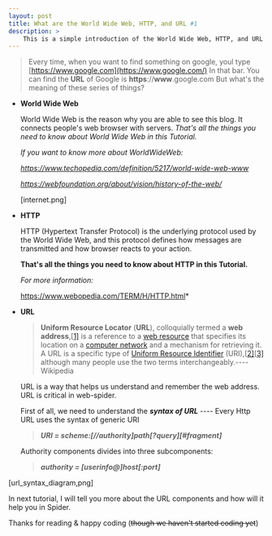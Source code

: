 ```yaml
---
layout: post
title: What are the World Wide Web, HTTP, and URL #1
description: >
	This is a simple introduction of the World Wide Web, HTTP, and URL
---
```


> Every time, when you want to find something on google, youl type [https://www.google.com](https://www.google.com/) In that bar. You can find the **URL** of Google is **https**://**www**.google.com But what's the meaning of these series of things?

+ **World Wide Web**

  World Wide Web is the reason why you are able to see this blog. It connects people's web browser with servers. *That's all the things you need to know about World Wide Web in this Tutorial.*

  *If you want to know more about WorldWideWeb:*

  *https://www.techopedia.com/definition/5217/world-wide-web-www*

  *https://webfoundation.org/about/vision/history-of-the-web/*

  [internet.png]

+ **HTTP**

  HTTP (Hypertext Transfer Protocol) is the underlying protocol used by the World Wide Web, and this protocol defines how messages are transmitted and how browser reacts to your action. 

  **That's all the things you need to know about HTTP in this Tutorial.**

  *For more information:*

  https://www.webopedia.com/TERM/H/HTTP.html*

+ **URL**

  > **Uniform Resource Locator** (**URL**), colloquially termed a **web address**,[[1\]](https://en.wikipedia.org/wiki/URL#cite_note-FOOTNOTEW3C2009-1) is a reference to a [web resource](https://en.wikipedia.org/wiki/Web_resource) that specifies its location on a [computer network](https://en.wikipedia.org/wiki/Computer_network) and a mechanism for retrieving it. A URL is a specific type of [Uniform Resource Identifier](https://en.wikipedia.org/wiki/Uniform_Resource_Identifier) (URI),[[2\]](https://en.wikipedia.org/wiki/URL#cite_note-2)[[3\]](https://en.wikipedia.org/wiki/URL#cite_note-FOOTNOTERFC_39862005-3) although many people use the two terms interchangeably.----Wikipedia

  URL is a way that helps us understand and remember the web address. URL is critical in web-spider.

  First of all, we need to understand the ***syntax of URL*** ---- Every Http URL uses the syntax of generic URI

  > ***URI = scheme:[//authority]path\[?query][#fragment]***

  Authority components divides into three subcomponents:	

  > ***authority = [userinfo@]host[:port]***

[url_syntax_diagram,png]

In next tutorial, I will tell you more about the URL components and how will it help you in Spider.

Thanks for reading & happy coding (~~though we haven't started coding yet~~)